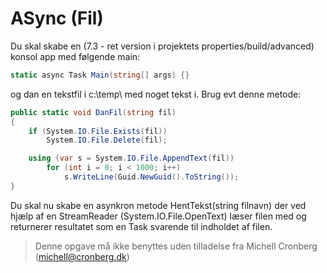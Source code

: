 ﻿# ASync (Fil)

Du skal skabe en (7.3 - ret version i projektets properties/build/advanced) konsol app med følgende main:

```csharp
static async Task Main(string[] args) {}
```

og dan en tekstfil i c:\temp\ med noget tekst i. Brug evt denne metode:

```csharp
public static void DanFil(string fil)
{
    if (System.IO.File.Exists(fil))
        System.IO.File.Delete(fil);

    using (var s = System.IO.File.AppendText(fil))
        for (int i = 0; i < 1000; i++)
            s.WriteLine(Guid.NewGuid().ToString());
}
```

Du skal nu skabe en asynkron metode HentTekst(string filnavn) der ved hjælp af en StreamReader (System.IO.File.OpenText) læser filen med og returnerer resultatet som en Task<string> svarende til indholdet af filen.



<!-- footerstart -->
> Denne opgave må ikke benyttes uden tilladelse fra Michell Cronberg (michell@cronberg.dk)
<!-- footerslut -->